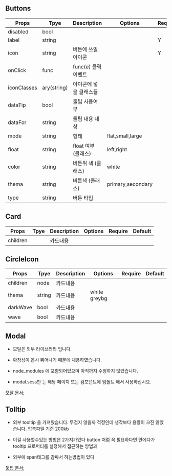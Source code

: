 ## Buttons

| Props       | Tpye        | Description            | Options           | Require | Default |
| ----------- | ----------- | ---------------------- | ----------------- | ------- | ------- |
| disabled    | bool        |                        |                   |         | false   |
| label       | string      |                        |                   | Y       | false   |
| icon        | string      | 버튼에 쓰일 아이콘     |                   | Y       |
| onClick     | func        | func(e) 클릭 이벤트    |                   |         |
| iconClasses | ary(string) | 아이콘에 넣을 클래스들 |                   |         |
| dataTip     | bool        | 툴팁 사용여부          |                   |         | false   |
| dataFor     | string      | 툴팁 내용 대상         |                   |         |
| mode        | string      | 형태                   | flat,small,large  |         |
| float       | string      | float 여부 (클래스)    | left,right        |         |
| color       | string      | 버튼위 색 (클래스)     | white             |         |
| thema       | string      | 버튼색 (클래스)        | primary,secondary |         |
| type        | string      | 버튼 타입              |                   |         |

## Card

| Props    | Tpye | Description | Options | Require | Default |
| -------- | ---- | ----------- | ------- | ------- | ------- |
| children |      | 카드내용    |         |         |         |

## CircleIcon

| Props    | Tpye   | Description | Options      | Require | Default |
| -------- | ------ | ----------- | ------------ | ------- | ------- |
| children | node   | 카드내용    |              |         |         |
| thema    | string | 카드내용    | white greybg |         |         |
| darkWave | bool   | 카드내용    |              |         |         |
| wave     | bool   | 카드내용    |              |         |         |

## Modal

- 모달은 외부 라이브러리 입니다.
  <!-- - 02.13 아 이거 그냥 만들껄 그랬다 다 간단한 내용인데 그때 너무 몰랐던것 같다. -->

<!-- todo : 시간되면 내구조로 다시만들어야겠다 -->

- 확장성이 몹시 뛰어나기 때문에 채용하였습니다.

- node_modules 에 포함되어있으며 아직까지 수정하지 않았습니다.

- modal.scss만 는 해당 페이지 또는 컴포넌트에 임폴트 해서 사용하십시요.

[모달 문서](https://github.com/reactjs/react-modal#installation);

## Tolltip

- 외부 tooltip 을 가져왔습니다. 무겁지 않을까 걱정인데 생각보다 용량이 크진 않았습니다. 압축파일 기준 200kb

- 이걸 사용할수있는 방법은 2가지가있다 button 처럼 꼭 필요하다면 안에다가 tooltip 프로퍼티를 설정해서 접근하는 방법과

- 외부에 span태그를 감싸서 하는방법이 있다

<!-- todo: 툴팁 작업 및 forms PropTypes 정리 -->

[툴팁 문서](https://github.com/wwayne/react-tooltip);

